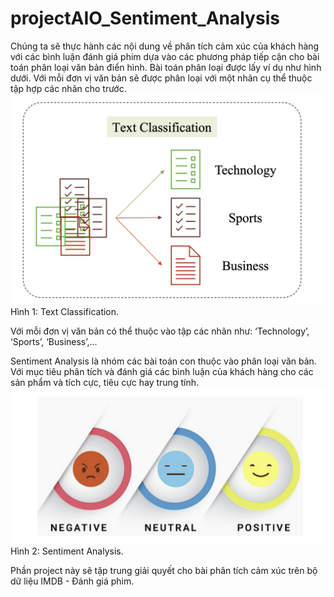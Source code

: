 # projectAIO_Sentiment_Analysis
Chúng ta sẽ thực hành các nội dung về phân tích cảm xúc của khách hàng với các
bình luận đánh giá phim dựa vào các phương pháp tiếp cận cho bài toán phân loại văn bản điển hình.
Bài toán phân loại được lấy ví dụ như hình dưới. Với mỗi đơn vị văn bản sẽ được phân loại với một
nhãn cụ thể thuộc tập hợp các nhãn cho trước.
![](images/text_classification.png)
Hình 1: Text Classification.

Với mỗi đơn vị văn bản có thể thuộc vào tập các nhãn như: ‘Technology’, ‘Sports’, ‘Business’,...


Sentiment Analysis là nhóm các bài toán con thuộc vào phân loại văn bản. Với mục tiêu phân
tích và đánh giá các bình luận của khách hàng cho các sản phẩm và tích cực, tiêu cực hay trung tính.
![](images/sentiment_analysis.png)
Hình 2: Sentiment Analysis.

Phần project này sẽ tập trung giải quyết cho bài phân tích cảm xúc trên bộ dữ liệu IMDB - Đánh
giá phim.
